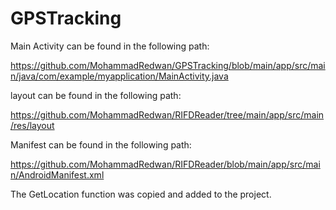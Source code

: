 # GPSTracking



Main Activity can be found in the following path:

https://github.com/MohammadRedwan/GPSTracking/blob/main/app/src/main/java/com/example/myapplication/MainActivity.java

layout can be found in the following path:

https://github.com/MohammadRedwan/RIFDReader/tree/main/app/src/main/res/layout

Manifest can be found in the following path:

https://github.com/MohammadRedwan/RIFDReader/blob/main/app/src/main/AndroidManifest.xml

The GetLocation function was copied and added to the project.
